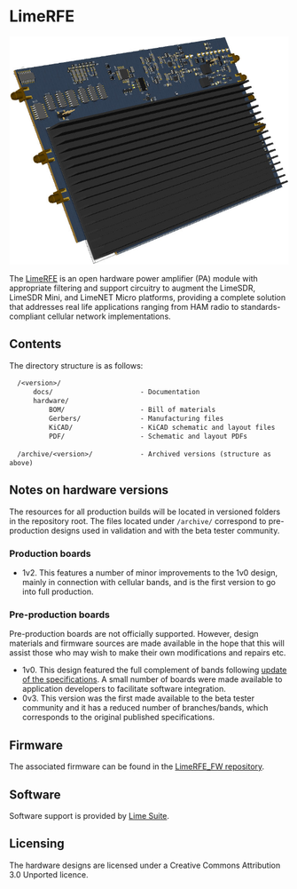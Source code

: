 # LimeRFE

![LimeRFE board](/images/LimeRFE_722w.jpg)

The [LimeRFE](https://www.crowdsupply.com/lime-micro/limerfe) is an open hardware power amplifier (PA) module with appropriate filtering and support circuitry to augment the LimeSDR, LimeSDR Mini, and LimeNET Micro platforms, providing a complete solution that addresses real life applications ranging from HAM radio to standards-compliant cellular network implementations.

## Contents

The directory structure is as follows:

      /<version>/
          docs/                      - Documentation
          hardware/
              BOM/                   - Bill of materials
              Gerbers/               - Manufacturing files
              KiCAD/                 - KiCAD schematic and layout files
              PDF/                   - Schematic and layout PDFs

      /archive/<version>/            - Archived versions (structure as above)

## Notes on hardware versions

The resources for all production builds will be located in versioned folders in the repository root. The files located under `/archive/` correspond to pre-production designs used in validation and with the beta tester community.

### Production boards

* 1v2. This features a number of minor improvements to the 1v0 design, mainly in connection with cellular bands, and is the first version to go into full production.

### Pre-production boards

Pre-production boards are not officially supported. However, design materials and firmware sources are made available in the hope that this will assist those who may wish to make their own modifications and repairs etc. 

* 1v0. This design featured the full complement of bands following [update of the specifications](https://www.crowdsupply.com/lime-micro/limerfe/updates/performance-of-the-final-production-board). A small number of boards were made available to application developers to facilitate software integration.
* 0v3. This version was the first made available to the beta tester community and it has a reduced number of branches/bands, which corresponds to the original published specifications. 

## Firmware

The associated firmware can be found in the [LimeRFE_FW repository](https://github.com/myriadrf/LimeRFE_FW).

## Software

Software support is provided by [Lime Suite](https://github.com/myriadrf/LimeSuite).

## Licensing

The hardware designs are licensed under a Creative Commons Attribution 3.0 Unported licence.
